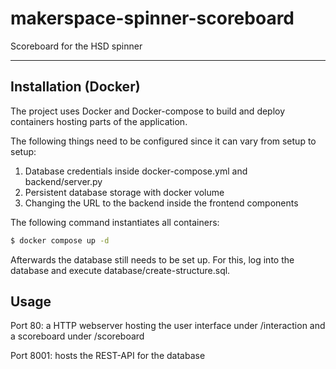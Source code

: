 # makerspace-spinner-scoreboard
Scoreboard for the HSD spinner

-----------------------------------

## Installation (Docker)
The project uses Docker and Docker-compose to build and deploy containers hosting parts of the application.

The following things need to be configured since it can vary from setup to setup:
1. Database credentials inside docker-compose.yml and backend/server.py
2. Persistent database storage with docker volume
3. Changing the URL to the backend inside the frontend components

The following command instantiates all containers:
```sh
$ docker compose up -d
```

Afterwards the database still needs to be set up.
For this, log into the database and execute database/create-structure.sql.

## Usage

Port 80: a HTTP webserver hosting the user interface under /interaction and a scoreboard under /scoreboard

Port 8001: hosts the REST-API for the database